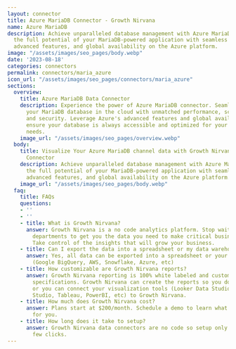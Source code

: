 ```yaml
---
layout: connector
title: Azure MariaDB Connector - Growth Nirvana
name: Azure MariaDB
description: Achieve unparalleled database management with Azure MariaDB. Harness
  the full potential of your MariaDB-powered application with seamless integration,
  advanced features, and global availability on the Azure platform.
image: "/assets/images/seo_pages/body.webp"
date: '2023-08-18'
categories: connectors
permalink: connectors/maria_azure
icon_url: "/assets/images/seo_pages/connectors/maria_azure"
sections:
  overview:
    title: Azure MariaDB Data Connector
    description: Experience the power of Azure MariaDB connector. Seamlessly manage
      your MariaDB database in the cloud with unmatched performance, scalability,
      and security. Leverage Azure's advanced features and global availability to
      ensure your database is always accessible and optimized for your application
      needs.
    image_url: "/assets/images/seo_pages/overview.webp"
  body:
    title: Visualize Your Azure MariaDB channel data with Growth Nirvana's Azure MariaDB
      Connector
    description: Achieve unparalleled database management with Azure MariaDB. Harness
      the full potential of your MariaDB-powered application with seamless integration,
      advanced features, and global availability on the Azure platform.
    image_url: "/assets/images/seo_pages/body.webp"
  faq:
    title: FAQs
    questions:
    - ''
    - ''
    - title: What is Growth Nirvana?
      answer: Growth Nirvana is a no code analytics platform. Stop waiting for other
        departments to get you the data you need to make critical business decisions.
        Take control of the insights that will grow your business.
    - title: Can I export the data into a spreadsheet or my data warehouse?
      answer: Yes, all data can be exported into a spreadsheet or your data warehouse
        (Google BigQuery, AWS, Snowflake, Azure, etc)
    - title: How customizable are Growth Nirvana reports?
      answer: Growth Nirvana reporting is 100% white labeled and customized to your
        specifications. Growth Nirvana can create the reports so you don’t have to
        or you can connect your visualization tools (Looker Data Studio/Google Data
        Studio, Tableau, PowerBI, etc) to Growth Nirvana.
    - title: How much does Growth Nirvana cost?
      answer: Plans start at $200/month. Schedule a demo to learn what plan is best
        for you.
    - title: How long does it take to setup?
      answer: Growth Nirvana data connectors are no code so setup only requires a
        few clicks.
---
```

